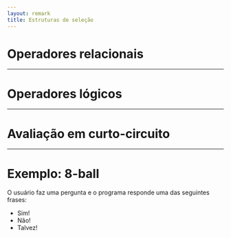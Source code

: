 ```yaml
---
layout: remark
title: Estruturas de seleção
---
```


<div>

# Operadores relacionais

---

# Operadores lógicos

---

# Avaliação em curto-circuito

---

# Exemplo: 8-ball

O usuário faz uma pergunta e o programa responde uma das seguintes frases:

- Sim!
- Não!
- Talvez!

</div>